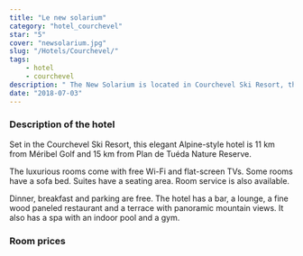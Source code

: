 ```yaml
---
title: "Le new solarium"
category: "hotel_courchevel"
star: "5"
cover: "newsolarium.jpg"
slug: "/Hotels/Courchevel/"
tags:
    - hotel
    - courchevel
description: " The New Solarium is located in Courchevel Ski Resort, this elegant Alpine-style hotel is 11 km from Méribel Golf and 15 km from Plan de Tuéda Nature Reserve.  "
date: "2018-07-03"
--- 
```


### Description of the hotel
Set in the Courchevel Ski Resort, this elegant Alpine-style hotel is 11 km from Méribel Golf and 15 km from Plan de Tuéda Nature Reserve.

The luxurious rooms come with free Wi-Fi and flat-screen TVs. Some rooms have a sofa bed. Suites have a seating area. Room service is also available.

Dinner, breakfast and parking are free. The hotel has a bar, a lounge, a fine wood paneled restaurant and a terrace with panoramic mountain views. It also has a spa with an indoor pool and a gym.

### Room prices
